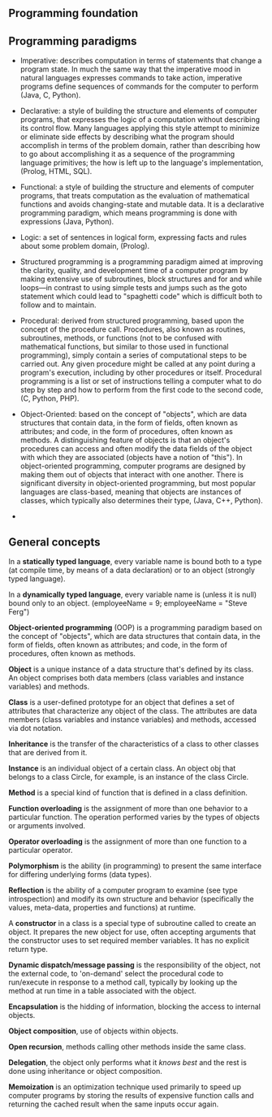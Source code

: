 ## Programming foundation


## Programming paradigms

* Imperative: describes computation in terms of statements that change a program state. In much the same way that the imperative mood in natural languages expresses commands to take action, imperative programs define sequences of commands for the computer to perform (Java, C, Python).

* Declarative: a style of building the structure and elements of computer programs, that expresses the logic of a computation without describing its control flow. Many languages applying this style attempt to minimize or eliminate side effects by describing what the program should accomplish in terms of the problem domain, rather than describing how to go about accomplishing it as a sequence of the programming language primitives; the how is left up to the language's implementation, (Prolog, HTML, SQL).

* Functional: a style of building the structure and elements of computer programs, that treats computation as the evaluation of mathematical functions and avoids changing-state and mutable data. It is a declarative programming paradigm, which means programming is done with expressions (Java, Python).

* Logic: a set of sentences in logical form, expressing facts and rules about some problem domain, (Prolog).

* Structured programming is a programming paradigm aimed at improving the clarity, quality, and development time of a computer program by making extensive use of subroutines, block structures and for and while loops—in contrast to using simple tests and jumps such as the goto statement which could lead to "spaghetti code" which is difficult both to follow and to maintain.

* Procedural: derived from structured programming, based upon the concept of the procedure call. Procedures, also known as routines, subroutines, methods, or functions (not to be confused with mathematical functions, but similar to those used in functional programming), simply contain a series of computational steps to be carried out. Any given procedure might be called at any point during a program's execution, including by other procedures or itself. Procedural programming is a list or set of instructions telling a computer what to do step by step and how to perform from the first code to the second code, (C, Python, PHP).

* Object-Oriented:  based on the concept of "objects", which are data structures that contain data, in the form of fields, often known as attributes; and code, in the form of procedures, often known as methods. A distinguishing feature of objects is that an object's procedures can access and often modify the data fields of the object with which they are associated (objects have a notion of "this"). In object-oriented programming, computer programs are designed by making them out of objects that interact with one another. There is significant diversity in object-oriented programming, but most popular languages are class-based, meaning that objects are instances of classes, which typically also determines their type, (Java, C++, Python).

-

## General concepts


In a **statically typed language**, every variable name is bound both to a type (at compile time, by means of a data declaration) or to an object (strongly typed language).

In a **dynamically typed language**, every variable name is (unless it is null) bound only to an object. (employeeName = 9; employeeName = "Steve Ferg")

**Object-oriented programming** (OOP) is a programming paradigm based on the concept of "objects", which are data structures that contain data, in the form of fields, often known as attributes; and code, in the form of procedures, often known as methods.

**Object** is a unique instance of a data structure that's defined by its class. An object comprises both data members (class variables and instance variables) and methods.

**Class** is a user-defined prototype for an object that defines a set of attributes that characterize any object of the class. The attributes are data members (class variables and instance variables) and methods, accessed via dot notation.

**Inheritance** is the transfer of the characteristics of a class to other classes that are derived from it.

**Instance** is an individual object of a certain class. An object obj that belongs to a class Circle, for example, is an instance of the class Circle.

**Method** is a special kind of function that is defined in a class definition.

**Function overloading** is the assignment of more than one behavior to a particular function. The operation performed varies by the types of objects or arguments involved.

**Operator overloading** is the assignment of more than one function to a particular operator.

**Polymorphism** is the ability (in programming) to present the same interface for differing underlying forms (data types).

**Reflection** is the ability of a computer program to examine (see type introspection) and modify its own structure and behavior (specifically the values, meta-data, properties and functions) at runtime.

A **constructor** in a class is a special type of subroutine called to create an object. It prepares the new object for use, often accepting arguments that the constructor uses to set required member variables. It has no explicit return type.

**Dynamic dispatch/message passing** is the responsibility of the object, not the external code, to 'on-demand' select the procedural code to run/execute in response to a method call, typically by looking up the method at run time in a table associated with the object. 

**Encapsulation** is the hidding of information, blocking the access to internal objects.

**Object composition**, use of objects within objects.

**Open recursion**, methods calling other methods inside the same class.

**Delegation**, the object only performs what it *knows best* and the rest is done using inheritance or object composition.

**Memoization** is an optimization technique used primarily to speed up computer programs by storing the results of expensive function calls and returning the cached result when the same inputs occur again.
